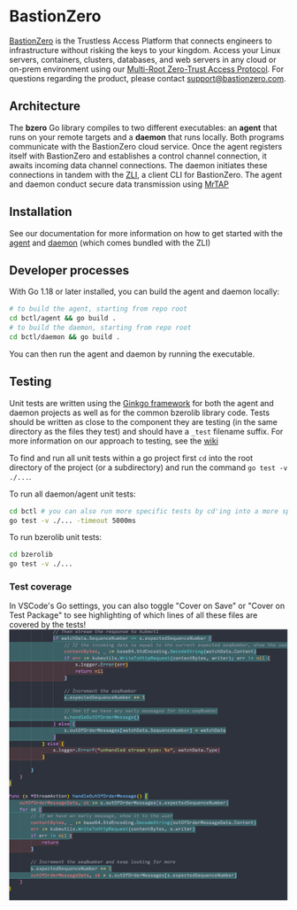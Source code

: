 # BastionZero

[BastionZero](https://www.bastionzero.com) is the Trustless Access Platform that connects engineers to infrastructure without risking the keys to your kingdom. Access your Linux servers, containers, clusters, databases, and web servers in any cloud or on-prem environment using our [Multi-Root Zero-Trust Access Protocol](https://github.com/bastionzero/whitepapers/blob/main/mrzap/README.md). For questions regarding the product, please contact support@bastionzero.com.

## Architecture

The **bzero** Go library compiles to two different executables: an **agent** that runs on your remote targets and a **daemon** that runs locally. Both programs communicate with the BastionZero cloud service. Once the agent registers itself with BastionZero and establishes a control channel connection, it awaits incoming data channel connections. The daemon initiates these connections in tandem with the [ZLI](https://github.com/bastionzero/zli), a client CLI for BastionZero. The agent and daemon conduct secure data transmission using [MrTAP](https://github.com/bastionzero/whitepapers/blob/main/mrzap/README.md)

## Installation

See our documentation for more information on how to get started with the [agent](https://docs.bastionzero.com/docs/deployment/installing-the-agent) and [daemon](https://docs.bastionzero.com/docs/deployment/installing-the-zli) (which comes bundled with the ZLI)

## Developer processes

With Go 1.18 or later installed, you can build the agent and daemon locally:
```sh
# to build the agent, starting from repo root
cd bctl/agent && go build .
# to build the daemon, starting from repo root
cd bctl/daemon && go build .
```

You can then run the agent and daemon by running the executable.

## Testing

Unit tests are written using the [Ginkgo framework](https://github.com/onsi/ginkgo) for both the agent and daemon projects as well as for the common bzerolib library code. Tests should be written as close to the component they are testing (in the same directory as the files they test) and should have a `_test` filename suffix. For more information on our approach to testing, see the [wiki](https://github.com/bastionzero/bzero/wiki/Unit-testing-with-Ginkgo-and-Testify)

To find and run all unit tests within a go project first `cd` into the root directory of the project (or a subdirectory) and run the command `go test -v ./...`.

To run all daemon/agent unit tests:

```sh
cd bctl # you can also run more specific tests by cd'ing into a more specific directory like bctl/daemon
go test -v ./... -timeout 5000ms
```

To run bzerolib unit tests:

```sh
cd bzerolib
go test -v ./...
```

### Test coverage

In VSCode's Go settings, you can also toggle "Cover on Save" or "Cover on Test Package" to see highlighting of which lines of all these files are covered by the tests!
![A screenshot of a source file, with blue highlighting on lines covered by tests, and red highlighting on lines that are not covered](img/test-coverage.png)